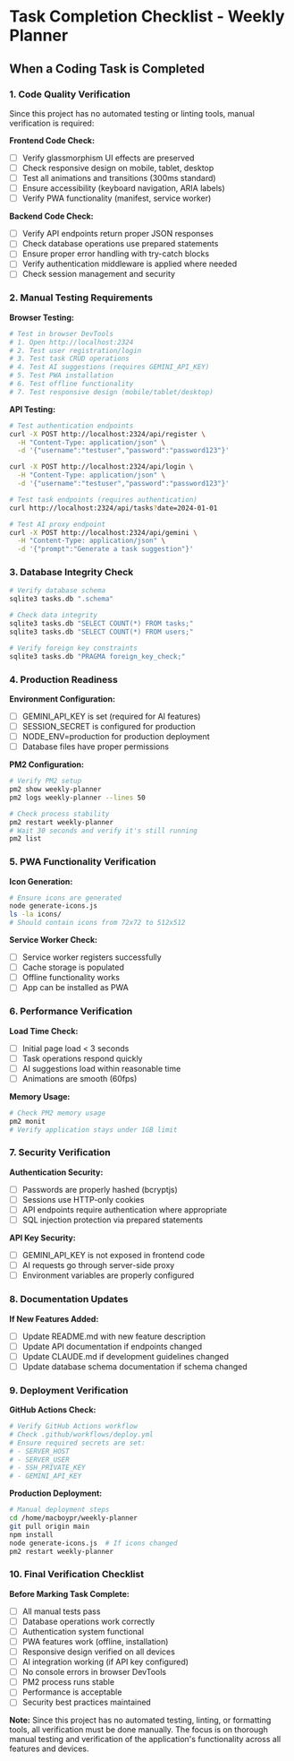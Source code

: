 # Task Completion Checklist - Weekly Planner

## When a Coding Task is Completed

### 1. Code Quality Verification
Since this project has no automated testing or linting tools, manual verification is required:

**Frontend Code Check:**
- [ ] Verify glassmorphism UI effects are preserved
- [ ] Check responsive design on mobile, tablet, desktop
- [ ] Test all animations and transitions (300ms standard)
- [ ] Ensure accessibility (keyboard navigation, ARIA labels)
- [ ] Verify PWA functionality (manifest, service worker)

**Backend Code Check:**
- [ ] Verify API endpoints return proper JSON responses
- [ ] Check database operations use prepared statements
- [ ] Ensure proper error handling with try-catch blocks
- [ ] Verify authentication middleware is applied where needed
- [ ] Check session management and security

### 2. Manual Testing Requirements

**Browser Testing:**
```bash
# Test in browser DevTools
# 1. Open http://localhost:2324
# 2. Test user registration/login
# 3. Test task CRUD operations
# 4. Test AI suggestions (requires GEMINI_API_KEY)
# 5. Test PWA installation
# 6. Test offline functionality
# 7. Test responsive design (mobile/tablet/desktop)
```

**API Testing:**
```bash
# Test authentication endpoints
curl -X POST http://localhost:2324/api/register \
  -H "Content-Type: application/json" \
  -d '{"username":"testuser","password":"password123"}'

curl -X POST http://localhost:2324/api/login \
  -H "Content-Type: application/json" \
  -d '{"username":"testuser","password":"password123"}'

# Test task endpoints (requires authentication)
curl http://localhost:2324/api/tasks?date=2024-01-01

# Test AI proxy endpoint
curl -X POST http://localhost:2324/api/gemini \
  -H "Content-Type: application/json" \
  -d '{"prompt":"Generate a task suggestion"}'
```

### 3. Database Integrity Check
```bash
# Verify database schema
sqlite3 tasks.db ".schema"

# Check data integrity
sqlite3 tasks.db "SELECT COUNT(*) FROM tasks;"
sqlite3 tasks.db "SELECT COUNT(*) FROM users;"

# Verify foreign key constraints
sqlite3 tasks.db "PRAGMA foreign_key_check;"
```

### 4. Production Readiness

**Environment Configuration:**
- [ ] GEMINI_API_KEY is set (required for AI features)
- [ ] SESSION_SECRET is configured for production
- [ ] NODE_ENV=production for production deployment
- [ ] Database files have proper permissions

**PM2 Configuration:**
```bash
# Verify PM2 setup
pm2 show weekly-planner
pm2 logs weekly-planner --lines 50

# Check process stability
pm2 restart weekly-planner
# Wait 30 seconds and verify it's still running
pm2 list
```

### 5. PWA Functionality Verification

**Icon Generation:**
```bash
# Ensure icons are generated
node generate-icons.js
ls -la icons/
# Should contain icons from 72x72 to 512x512
```

**Service Worker Check:**
- [ ] Service worker registers successfully
- [ ] Cache storage is populated
- [ ] Offline functionality works
- [ ] App can be installed as PWA

### 6. Performance Verification

**Load Time Check:**
- [ ] Initial page load < 3 seconds
- [ ] Task operations respond quickly
- [ ] AI suggestions load within reasonable time
- [ ] Animations are smooth (60fps)

**Memory Usage:**
```bash
# Check PM2 memory usage
pm2 monit
# Verify application stays under 1GB limit
```

### 7. Security Verification

**Authentication Security:**
- [ ] Passwords are properly hashed (bcryptjs)
- [ ] Sessions use HTTP-only cookies
- [ ] API endpoints require authentication where appropriate
- [ ] SQL injection protection via prepared statements

**API Key Security:**
- [ ] GEMINI_API_KEY is not exposed in frontend code
- [ ] AI requests go through server-side proxy
- [ ] Environment variables are properly configured

### 8. Documentation Updates

**If New Features Added:**
- [ ] Update README.md with new feature description
- [ ] Update API documentation if endpoints changed
- [ ] Update CLAUDE.md if development guidelines changed
- [ ] Update database schema documentation if schema changed

### 9. Deployment Verification

**GitHub Actions Check:**
```bash
# Verify GitHub Actions workflow
# Check .github/workflows/deploy.yml
# Ensure required secrets are set:
# - SERVER_HOST
# - SERVER_USER
# - SSH_PRIVATE_KEY
# - GEMINI_API_KEY
```

**Production Deployment:**
```bash
# Manual deployment steps
cd /home/macboypr/weekly-planner
git pull origin main
npm install
node generate-icons.js  # If icons changed
pm2 restart weekly-planner
```

### 10. Final Verification Checklist

**Before Marking Task Complete:**
- [ ] All manual tests pass
- [ ] Database operations work correctly
- [ ] Authentication system functional
- [ ] PWA features work (offline, installation)
- [ ] Responsive design verified on all devices
- [ ] AI integration working (if API key configured)
- [ ] No console errors in browser DevTools
- [ ] PM2 process runs stable
- [ ] Performance is acceptable
- [ ] Security best practices maintained

**Note:** Since this project has no automated testing, linting, or formatting tools, all verification must be done manually. The focus is on thorough manual testing and verification of the application's functionality across all features and devices.